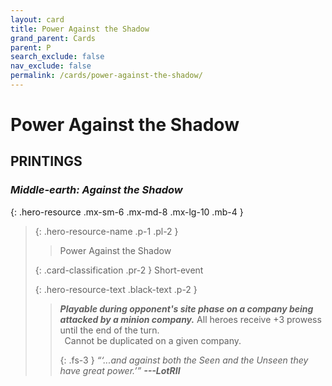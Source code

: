 ```yaml
---
layout: card
title: Power Against the Shadow
grand_parent: Cards
parent: P
search_exclude: false
nav_exclude: false
permalink: /cards/power-against-the-shadow/
---
```


# Power Against the Shadow


## PRINTINGS


### _Middle-earth: Against the Shadow_

{: .hero-resource .mx-sm-6 .mx-md-8 .mx-lg-10 .mb-4 }
> {: .hero-resource-name .p-1 .pl-2 }
> > <div class="card-mp"></div>
> > <div class="card-name">Power Against the Shadow</div>
>
> {: .card-classification .pr-2 }
> Short-event
>
> {: .hero-resource-text .black-text .p-2 }
> > ***Playable during opponent's site phase on a company being attacked by a minion company.*** All heroes receive +3 prowess until the end of the turn. <br>&ensp;Cannot be duplicated on a given company. 
> > 
> > {: .fs-3 } 
> > _“‘...and against both the Seen and the Unseen they have great power.’”_ ***---&#65279;LotRII*** 
> 
